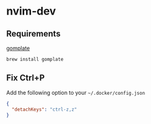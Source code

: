 # nvim-dev

## Requirements

[gomplate](https://github.com/hairyhenderson/gomplate)

```
brew install gomplate
```

## Fix Ctrl+P

Add the following option to your `~/.docker/config.json`

```json
{
  "detachKeys": "ctrl-z,z"
}
```
